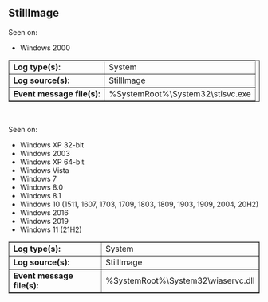 ## StillImage

Seen on:
* Windows 2000

<table border="1" class="docutils">
  <tbody>
    <tr>
      <td><b>Log type(s):</b></td>
      <td>System</td>
    </tr>
    <tr>
      <td><b>Log source(s):</b></td>
      <td>StillImage</td>
    </tr>
    <tr>
      <td><b>Event message file(s):</b></td>
      <td>%SystemRoot%\System32\stisvc.exe</td>
    </tr>
  </tbody>
</table>

&nbsp;

Seen on:
* Windows XP 32-bit
* Windows 2003
* Windows XP 64-bit
* Windows Vista
* Windows 7
* Windows 8.0
* Windows 8.1
* Windows 10 (1511, 1607, 1703, 1709, 1803, 1809, 1903, 1909, 2004, 20H2)
* Windows 2016
* Windows 2019
* Windows 11 (21H2)

<table border="1" class="docutils">
  <tbody>
    <tr>
      <td><b>Log type(s):</b></td>
      <td>System</td>
    </tr>
    <tr>
      <td><b>Log source(s):</b></td>
      <td>StillImage</td>
    </tr>
    <tr>
      <td><b>Event message file(s):</b></td>
      <td>%SystemRoot%\System32\wiaservc.dll</td>
    </tr>
  </tbody>
</table>

&nbsp;

